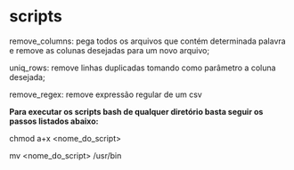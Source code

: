 # scripts

remove_columns: pega todos os arquivos que contém determinada palavra e remove as colunas desejadas para um novo arquivo;

uniq_rows: remove linhas duplicadas tomando como parâmetro a coluna desejada;

remove_regex: remove expressão regular de um csv


**Para executar os scripts bash de qualquer diretório basta seguir os passos listados abaixo:**

  chmod a+x <nome_do_script>
  
  mv <nome_do_script> /usr/bin
